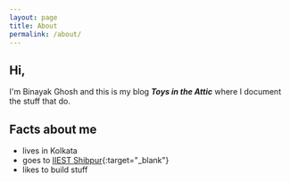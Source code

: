 ```yaml
---
layout: page
title: About
permalink: /about/
---
```


## Hi, ##

I'm Binayak Ghosh and this is my blog ***Toys in the Attic*** where I document the stuff that do.


## Facts about me ##
+ lives in Kolkata
+ goes to [IIEST Shibpur](https://en.wikipedia.org/wiki/Indian_Institute_of_Engineering_Science_and_Technology,_Shibpur){:target="_blank"}
+ likes to build stuff
